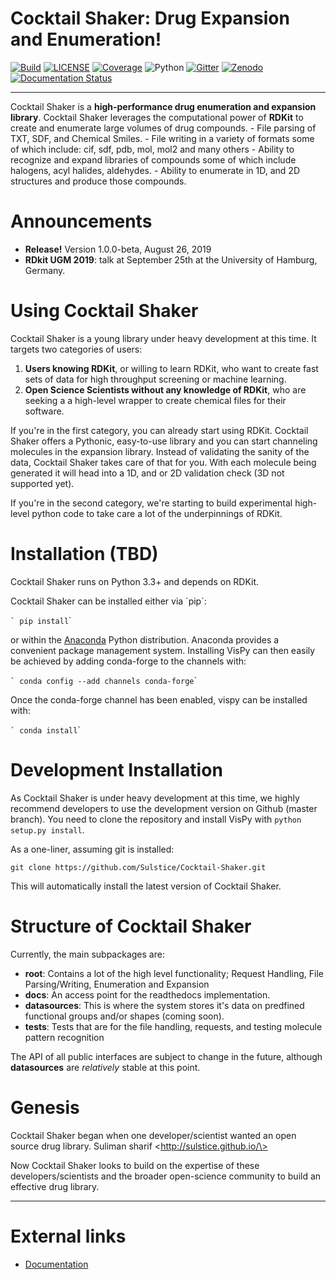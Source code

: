 Cocktail Shaker: Drug Expansion and Enumeration!
================================================

[![Build](https://travis-ci.org/Sulstice/Cocktail-Shaker.svg?branch=master)](https://travis-ci.org/Sulstice/Cocktail-Shaker)
[![LICENSE](https://img.shields.io/badge/license-new%20BSD-blue.svg)](https://github.com/Sulstice/Cocktail-Shaker/blob/master/LICENSE)
[![Coverage](https://coveralls.io/repos/github/Sulstice/Cocktail-Shaker/badge.svg?branch=master)](https://coveralls.io/github/Sulstice/Cocktail-Shaker?branch=master)
![Python](https://img.shields.io/badge/python-3.6-blue.svg)
[![Gitter](https://badges.gitter.im/Cocktail-Shaker/community.svg)](https://gitter.im/Cocktail-Shaker/community?utm_source=badge&utm_medium=badge&utm_campaign=pr-badge&utm_content=badge)
[![Zenodo](https://zenodo.org/badge/170644606.svg)](https://zenodo.org/badge/latestdoi/170644606)
[![Documentation Status](https://readthedocs.org/projects/cocktail-shaker/badge/?version=latest)](https://cocktail-shaker.readthedocs.io/en/latest/?badge=latest)

* * * * *

Cocktail Shaker is a **high-performance drug enumeration and expansion
library**. Cocktail Shaker leverages the computational power of
**RDKit** to create and enumerate large volumes of drug compounds. -
File parsing of TXT, SDF, and Chemical Smiles. - File writing in a
variety of formats some of which include: cif, sdf, pdb, mol, mol2 and
many others - Ability to recognize and expand libraries of compounds
some of which include halogens, acyl halides, aldehydes. - Ability to
enumerate in 1D, and 2D structures and produce those compounds.

Announcements
=============

-   **Release!** Version 1.0.0-beta, August 26, 2019
-   **RDkit UGM 2019**: talk at September 25th at the University of
    Hamburg, Germany.

Using Cocktail Shaker
=====================

Cocktail Shaker is a young library under heavy development at this time.
It targets two categories of users:

1.  **Users knowing RDKit**, or willing to learn RDKit, who want to
    create fast sets of data for high throughput screening or machine
    learning.
2.  **Open Science Scientists without any knowledge of RDKit**, who are
    seeking a a high-level wrapper to create chemical files for their
    software.

If you're in the first category, you can already start using RDKit.
Cocktail Shaker offers a Pythonic, easy-to-use library and you can start
channeling molecules in the expansion library. Instead of validating the
sanity of the data, Cocktail Shaker takes care of that for you. With
each molecule being generated it will head into a 1D, and or 2D
validation check (3D not supported yet).

If you're in the second category, we're starting to build experimental
high-level python code to take care a lot of the underpinnings of RDKit.

Installation (TBD)
==================

Cocktail Shaker runs on Python 3.3+ and depends on RDKit.

Cocktail Shaker can be installed either via \`pip\`:

`` ` pip install ``\`

or within the [Anaconda](https://www.anaconda.com/download/) Python
distribution. Anaconda provides a convenient package management system.
Installing VisPy can then easily be achieved by adding conda-forge to
the channels with:

`` ` conda config --add channels conda-forge ``\`

Once the conda-forge channel has been enabled, vispy can be installed
with:

`` ` conda install ``\`

Development Installation
========================

As Cocktail Shaker is under heavy development at this time, we highly
recommend developers to use the development version on Github (master
branch). You need to clone the repository and install VisPy with
`python setup.py install`.

As a one-liner, assuming git is installed:

    git clone https://github.com/Sulstice/Cocktail-Shaker.git

This will automatically install the latest version of Cocktail Shaker.

Structure of Cocktail Shaker
============================

Currently, the main subpackages are:

-   **root**: Contains a lot of the high level functionality; Request
    Handling, File Parsing/Writing, Enumeration and Expansion
-   **docs**: An access point for the readthedocs implementation.
-   **datasources**: This is where the system stores it's data on
    predfined functional groups and/or shapes (coming soon).
-   **tests**: Tests that are for the file handling, requests, and
    testing molecule pattern recognition

The API of all public interfaces are subject to change in the future,
although **datasources** are *relatively* stable at this point.

Genesis
=======

Cocktail Shaker began when one developer/scientist wanted an open source
drug library. Suliman sharif \<http://sulstice.github.io/\>

Now Cocktail Shaker looks to build on the expertise of these
developers/scientists and the broader open-science community to build an
effective drug library.

* * * * *

External links
==============

-   [Documentation](http://cocktail-shaker.readthedocs.org)

